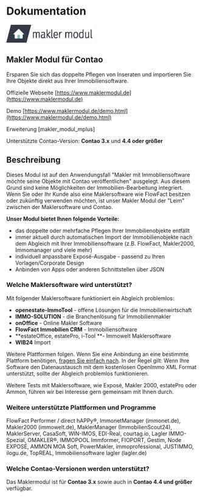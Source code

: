 # Dokumentation

![](../_images/maklermodul/maklermodul_logo-230px.png#noborder)

## Makler Modul für Contao

Ersparen Sie sich das doppelte Pflegen von Inseraten und importieren Sie Ihre Objekte direkt aus Ihrer Immobiliensoftware.

Offizielle Webseite [https://www.maklermodul.de](https://www.maklermodul.de)

Demo [https://www.maklermodul.de/demo.html](https://www.maklermodul.de/demo.html)

Erweiterung \[makler\_modul\_mplus\]

Unterstützte Contao-Version: **Contao 3.x** und **4.4 oder größer**

## Beschreibung

Dieses Modul ist auf den Anwendungsfall  "Makler mit Immobliensoftware möchte seine Objekte mit Contao veröffentlichen" ausgelegt. Aus diesem Grund sind keine Möglichkeiten der Immobilien-Bearbeitung integriert. Wenn Sie oder Ihr Kunde also eine Maklersoftware wie FlowFact besitzen oder zukünftig verwenden möchten, ist unser Makler Modul der "Leim" zwischen der Maklersoftware und Contao.

**Unser Modul bietet Ihnen folgende Vorteile:**

* das doppelte oder mehrfache Pflegen Ihrer Immobilienobjekte entfällt
* immer aktuell durch automatischen Import der Immobilienobjekte nach dem Abgleich mit Ihrer Immobiliensoftware \(z.B. FlowFact, Makler2000, Immomanager und viele mehr\)
* individuell anpassbare Exposé-Ausgabe - passend zu Ihren Vorlagen/Corporate Design
* Anbinden von Apps oder anderen Schnittstellen über JSON

### Welche Maklersoftware wird unterstützt?

Mit folgender Maklersoftware funktioniert ein Abgleich problemlos:

* **openestate-ImmoTool** - offene Lösungen für die Immobilienwirtschaft
* **IMMO-SOLUTION** - die Branchenlösung für Immobilienmakler
* **onOffice** - Online Makler Software
* **FlowFact Immobilien CRM** - Immobiliensoftware
* **estateOffice, estatePro, i-Tool **- Immowelt Maklersoftware
* **WIB24** Import

Weitere Plattformen folgen. Wenn Sie eine Anbindung an eine bestimmte Plattform benötigen, [fragen Sie einfach nach](https://www.maklermodul.de/index.php/kontakt.html). In der Regel gilt: Wenn Ihre Software den Datenaustausch mit dem kostenlosen OpenImmo XML Format unterstützt, sollte der Abgleich problemlos funktionieren.

Weitere Tests mit Maklersoftware, wie Exposé, Makler 2000, estatePro oder Ammon, führen wir bei Interesse gern gemeinsam mit Ihnen durch.

### Weitere unterstützte Plattformen und Programme

FlowFact Performer / direct hAPPy®, ImmonetManager \(immonet.de\), Makler2000 \(immowelt.de\), MaklerManager \(ImmobilienScout24\), MaklerServer, CasaSoft, WIN-IMOS, EDI-Real, courtag.io, Lagler IMMO-Spezial, OMAKLER®, IMMOPOOL Immformer, FIOPORT, Gestim, Node EXPOSÉ, AMMON MOA Soft, PowerMakler, immoprofessional, JUSTIMMO, ilogu.de, TopREAL, Immobiliensoftware lagler \(lagler.de\)

### Welche Contao-Versionen werden unterstützt?

Das Maklermodul ist für **Contao 3.x** sowie auch in **Contao 4.4 und größer** verfügbar.

